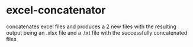 # excel-concatenator
concatenates excel files and produces a 2 new files with the resulting output being an .xlsx file and a .txt file with the successfully concatenated files
